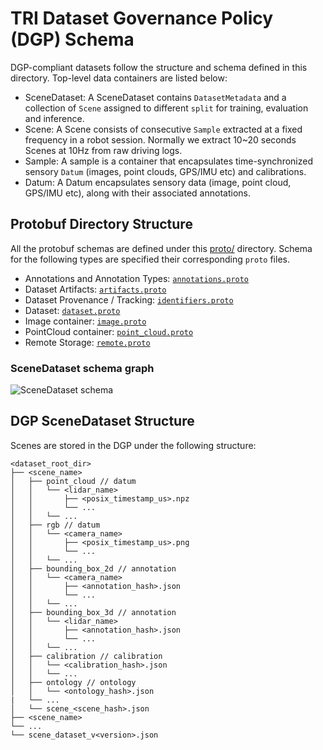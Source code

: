 TRI Dataset Governance Policy (DGP) Schema
==========
DGP-compliant datasets follow the structure and schema defined in this directory. Top-level
data containers are listed below:

* SceneDataset: A SceneDataset contains `DatasetMetadata` and a collection of `Scene`
assigned to different `split` for training, evaluation and inference.
* Scene: A Scene consists of consecutive `Sample` extracted at a fixed frequency in
a robot session. Normally we extract 10~20 seconds Scenes at 10Hz from raw driving logs.
* Sample: A sample is a container that encapsulates time-synchronized sensory `Datum`
(images, point clouds, GPS/IMU etc) and calibrations.
* Datum: A Datum encapsulates sensory data (image, point cloud, GPS/IMU etc),
along with their associated annotations.

## Protobuf Directory Structure

All the protobuf schemas are defined under this [proto/](./)
directory. Schema for the following types are specified their
corresponding `proto` files.
* Annotations and Annotation Types: [`annotations.proto`](./annotations.proto)
* Dataset Artifacts: [`artifacts.proto`](./artifacts.proto)
* Dataset Provenance / Tracking: [`identifiers.proto`](./identifiers.proto)
* Dataset: [`dataset.proto`](./dataset.proto)
* Image container: [`image.proto`](./image.proto)
* PointCloud container: [`point_cloud.proto`](./point_cloud.proto)
* Remote Storage: [`remote.proto`](./remote.proto)

### SceneDataset schema graph
![SceneDataset schema](../../archive/docs/scene-dataset-schema.jpg?raw=true "SceneDataset schema")

## DGP SceneDataset Structure
Scenes are stored in the DGP under the following structure:
```
<dataset_root_dir>
├── <scene_name>
│   ├── point_cloud // datum
│   │   └── <lidar_name>
│   │       ├── <posix_timestamp_us>.npz
│   │       └── ...
│   │   └── ...
│   ├── rgb // datum
│   │   └── <camera_name>
│   │       ├── <posix_timestamp_us>.png
│   │       └── ...
│   │   └── ...
│   ├── bounding_box_2d // annotation
│   │   └── <camera_name>
│   │       ├── <annotation_hash>.json
│   │       └── ...
│   │   └── ...
│   ├── bounding_box_3d // annotation
│   │   └── <lidar_name>
│   │       ├── <annotation_hash>.json
│   │       └── ...
│   │   └── ...
│   ├── calibration // calibration
│   │   └── <calibration_hash>.json
│   │   └── ...
│   ├── ontology // ontology
│   │   └── <ontology_hash>.json
|   └── ...
│   └── scene_<scene_hash>.json
├── <scene_name>
└── ...
└── scene_dataset_v<version>.json
```